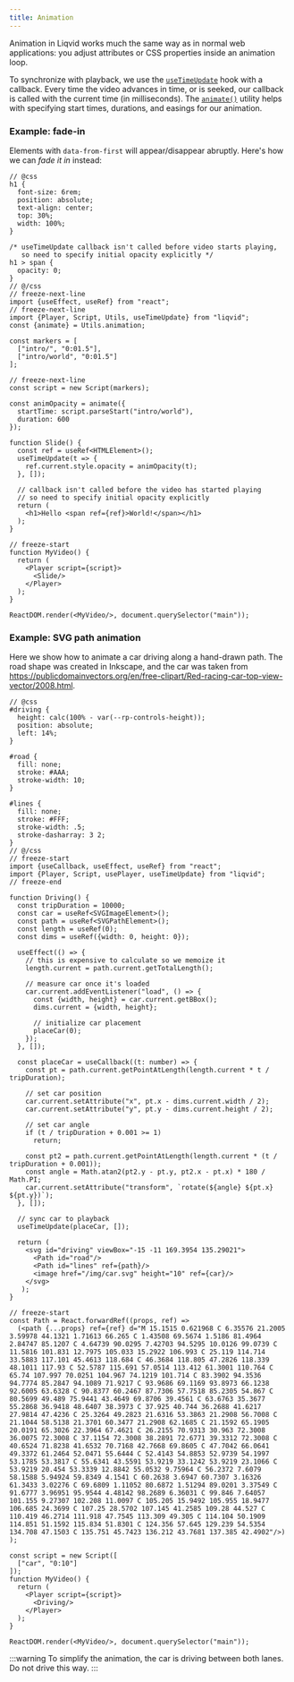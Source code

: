 ```yaml
---
title: Animation
---
```


Animation in Liqvid works much the same way as in normal web applications: you adjust attributes or CSS properties inside an animation loop.

To synchronize with playback, we use the [`useTimeUpdate`](../reference/Hooks.md#useTimeUpdate) hook with a callback. Every time the video advances in time, or is seeked, our callback is called with the current time (in milliseconds). The [`animate()`](../reference/Utils/animation#animate) utility helps with specifying start times, durations, and easings for our animation.

### Example: fade-in

Elements with `data-from-first` will appear/disappear abruptly. Here's how we can *fade it in* instead:

```tsx liqvid
// @css
h1 {
  font-size: 6rem;
  position: absolute;
  text-align: center;
  top: 30%;
  width: 100%;
}

/* useTimeUpdate callback isn't called before video starts playing,
   so need to specify initial opacity explicitly */
h1 > span {
  opacity: 0;
}
// @/css
// freeze-next-line
import {useEffect, useRef} from "react";
// freeze-next-line
import {Player, Script, Utils, useTimeUpdate} from "liqvid";
const {animate} = Utils.animation;

const markers = [
  ["intro/", "0:01.5"],
  ["intro/world", "0:01.5"]
];

// freeze-next-line
const script = new Script(markers);

const animOpacity = animate({
  startTime: script.parseStart("intro/world"),
  duration: 600
});

function Slide() {
  const ref = useRef<HTMLElement>();
  useTimeUpdate(t => {
    ref.current.style.opacity = animOpacity(t);
  }, []);

  // callback isn't called before the video has started playing
  // so need to specify initial opacity explicitly
  return (
    <h1>Hello <span ref={ref}>World!</span></h1>
  );
}

// freeze-start
function MyVideo() {
  return (
    <Player script={script}>
      <Slide/>
    </Player>
  );
}

ReactDOM.render(<MyVideo/>, document.querySelector("main"));
```

### Example: SVG path animation

Here we show how to animate a car driving along a hand-drawn path. The road shape was created in Inkscape, and the car was taken from https://publicdomainvectors.org/en/free-clipart/Red-racing-car-top-view-vector/2008.html.

```tsx liqvid
// @css
#driving {
  height: calc(100% - var(--rp-controls-height));
  position: absolute;
  left: 14%;
}

#road {
  fill: none;
  stroke: #AAA;
  stroke-width: 10;
}

#lines {
  fill: none;
  stroke: #FFF;
  stroke-width: .5;
  stroke-dasharray: 3 2;
}
// @/css
// freeze-start
import {useCallback, useEffect, useRef} from "react";
import {Player, Script, usePlayer, useTimeUpdate} from "liqvid";
// freeze-end

function Driving() {
  const tripDuration = 10000;
  const car = useRef<SVGImageElement>();
  const path = useRef<SVGPathElement>();
  const length = useRef(0);
  const dims = useRef({width: 0, height: 0});

  useEffect(() => {
    // this is expensive to calculate so we memoize it
    length.current = path.current.getTotalLength();

    // measure car once it's loaded
    car.current.addEventListener("load", () => {
      const {width, height} = car.current.getBBox();
      dims.current = {width, height};

      // initialize car placement
      placeCar(0);
    });
  }, []);

  const placeCar = useCallback((t: number) => {
    const pt = path.current.getPointAtLength(length.current * t / tripDuration);

    // set car position
    car.current.setAttribute("x", pt.x - dims.current.width / 2);
    car.current.setAttribute("y", pt.y - dims.current.height / 2);

    // set car angle
    if (t / tripDuration + 0.001 >= 1)
      return;

    const pt2 = path.current.getPointAtLength(length.current * (t / tripDuration + 0.001));
    const angle = Math.atan2(pt2.y - pt.y, pt2.x - pt.x) * 180 / Math.PI;
    car.current.setAttribute("transform", `rotate(${angle} ${pt.x} ${pt.y})`);
  }, []);

  // sync car to playback
  useTimeUpdate(placeCar, []);

  return (
    <svg id="driving" viewBox="-15 -11 169.3954 135.29021">
      <Path id="road"/>
      <Path id="lines" ref={path}/>
      <image href="/img/car.svg" height="10" ref={car}/>
    </svg>
   );
}

// freeze-start
const Path = React.forwardRef((props, ref) =>
  (<path {...props} ref={ref} d="M 15.1515 0.621968 C 6.35576 21.2005 3.59978 44.1321 1.71613 66.265 C 1.43508 69.5674 1.5186 81.4964 2.84747 85.1207 C 4.64739 90.0295 7.42703 94.5295 10.0126 99.0739 C 11.5816 101.831 12.7975 105.033 15.2922 106.993 C 25.119 114.714 33.5883 117.101 45.4613 118.684 C 46.3684 118.805 47.2826 118.339 48.1011 117.93 C 52.5787 115.691 57.0514 113.412 61.3001 110.764 C 65.74 107.997 70.0251 104.967 74.1219 101.714 C 83.3902 94.3536 94.7774 85.2847 94.1089 71.9217 C 93.9686 69.1169 93.8973 66.1238 92.6005 63.6328 C 90.8377 60.2467 87.7306 57.7518 85.2305 54.867 C 80.5699 49.489 75.9441 43.4649 69.8706 39.4561 C 63.6763 35.3677 55.2868 36.9418 48.6407 38.3973 C 37.925 40.744 36.2688 41.6217 27.9814 47.4236 C 25.3264 49.2823 21.6316 53.3863 21.2908 56.7008 C 21.1044 58.5138 21.3701 60.3477 21.2908 62.1685 C 21.1592 65.1905 20.0191 65.3026 22.3964 67.4621 C 26.2155 70.9313 30.963 72.3008 36.0075 72.3008 C 37.1154 72.3008 38.2891 72.6771 39.3312 72.3008 C 40.6524 71.8238 41.6532 70.7168 42.7668 69.8605 C 47.7042 66.0641 49.3372 61.2464 52.0471 55.6444 C 52.4143 54.8853 52.9739 54.1997 53.1785 53.3817 C 55.6341 43.5591 53.9219 33.1242 53.9219 23.1066 C 53.9219 20.454 53.3339 12.8842 55.0532 9.75964 C 56.2372 7.6079 58.1588 5.94924 59.8349 4.1541 C 60.2638 3.6947 60.7307 3.16326 61.3433 3.02276 C 69.6809 1.11052 80.6872 1.51294 89.0201 3.37549 C 91.6777 3.96951 95.9544 4.48142 98.2689 6.36031 C 99.846 7.64057 101.155 9.27307 102.208 11.0097 C 105.205 15.9492 105.955 18.9477 106.685 24.3699 C 107.25 28.5702 107.145 41.2585 109.28 44.527 C 110.419 46.2714 111.918 47.7545 113.309 49.305 C 114.104 50.1909 114.851 51.1592 115.834 51.8301 C 124.356 57.645 129.239 54.5354 134.708 47.1503 C 135.751 45.7423 136.212 43.7681 137.385 42.4902"/>)
);

const script = new Script([
  ["car", "0:10"]
]);
function MyVideo() {
  return (
    <Player script={script}>
      <Driving/>
    </Player>
  );
}

ReactDOM.render(<MyVideo/>, document.querySelector("main"));
```

:::warning
To simplify the animation, the car is driving between both lanes. Do not drive this way.
:::
